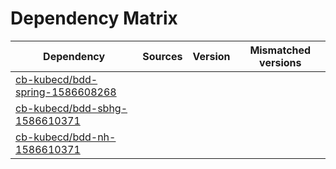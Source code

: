 # Dependency Matrix

Dependency | Sources | Version | Mismatched versions
---------- | ------- | ------- | -------------------
[cb-kubecd/bdd-spring-1586608268](https://github.com/cb-kubecd/bdd-spring-1586608268.git) |  | []() | 
[cb-kubecd/bdd-sbhg-1586610371](https://github.com/cb-kubecd/bdd-sbhg-1586610371.git) |  | []() | 
[cb-kubecd/bdd-nh-1586610371](https://github.com/cb-kubecd/bdd-nh-1586610371.git) |  | []() | 
